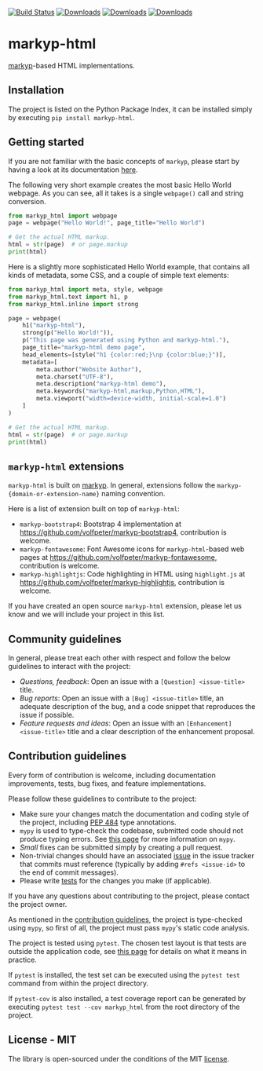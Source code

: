 [![Build Status](https://travis-ci.org/volfpeter/markyp-html.svg?branch=master)](https://travis-ci.org/volfpeter/markyp-html)
[![Downloads](https://pepy.tech/badge/markyp-html)](https://pepy.tech/project/markyp-html)
[![Downloads](https://pepy.tech/badge/markyp-html/month)](https://pepy.tech/project/markyp-html/month)
[![Downloads](https://pepy.tech/badge/markyp-html/week)](https://pepy.tech/project/markyp-html/week)

# markyp-html

[markyp](https://github.com/volfpeter/markyp)-based HTML implementations.

## Installation

The project is listed on the Python Package Index, it can be installed simply by executing `pip install markyp-html`.

## Getting started

If you are not familiar with the basic concepts of `markyp`, please start by having a look at its documentation [here](https://github.com/volfpeter/markyp).

The following very short example creates the most basic Hello World webpage. As you can see, all it takes is a single `webpage()` call and string conversion.

```Python
from markyp_html import webpage
page = webpage("Hello World!", page_title="Hello World")

# Get the actual HTML markup.
html = str(page)  # or page.markup
print(html)
```

Here is a slightly more sophisticated Hello World example, that contains all kinds of metadata, some CSS, and a couple of simple text elements:

```Python
from markyp_html import meta, style, webpage
from markyp_html.text import h1, p
from markyp_html.inline import strong

page = webpage(
    h1("markyp-html"),
    strong(p("Hello World!")),
    p("This page was generated using Python and markyp-html."),
    page_title="markyp-html demo page",
    head_elements=[style("h1 {color:red;}\np {color:blue;}")],
    metadata=[
        meta.author("Website Author"),
        meta.charset("UTF-8"),
        meta.description("markyp-html demo"),
        meta.keywords("markyp-html,markup,Python,HTML"),
        meta.viewport("width=device-width, initial-scale=1.0")
    ]
)

# Get the actual HTML markup.
html = str(page)  # or page.markup
print(html)
```

## `markyp-html` extensions

`markyp-html` is built on [markyp](https://github.com/volfpeter/markyp). In general, extensions follow the `markyp-{domain-or-extension-name}` naming convention.

Here is a list of extension built on top of `markyp-html`:

- `markyp-bootstrap4`: Bootstrap 4 implementation at https://github.com/volfpeter/markyp-bootstrap4, contribution is welcome.
- `markyp-fontawesome`: Font Awesome icons for `markyp-html`-based web pages at https://github.com/volfpeter/markyp-fontawesome, contribution is welcome.
- `markyp-highlightjs`: Code highlighting in HTML using `highlight.js` at https://github.com/volfpeter/markyp-highlightjs, contribution is welcome.

If you have created an open source `markyp-html` extension, please let us know and we will include your project in this list.

## Community guidelines

In general, please treat each other with respect and follow the below guidelines to interact with the project:

- _Questions, feedback_: Open an issue with a `[Question] <issue-title>` title.
- _Bug reports_: Open an issue with a `[Bug] <issue-title>` title, an adequate description of the bug, and a code snippet that reproduces the issue if possible.
- _Feature requests and ideas_: Open an issue with an `[Enhancement] <issue-title>` title and a clear description of the enhancement proposal.

## Contribution guidelines

Every form of contribution is welcome, including documentation improvements, tests, bug fixes, and feature implementations.

Please follow these guidelines to contribute to the project:

- Make sure your changes match the documentation and coding style of the project, including [PEP 484](https://www.python.org/dev/peps/pep-0484/) type annotations.
- `mypy` is used to type-check the codebase, submitted code should not produce typing errors. See [this page](http://mypy-lang.org/) for more information on `mypy`.
- _Small_ fixes can be submitted simply by creating a pull request.
- Non-trivial changes should have an associated [issue](#community-guidelines) in the issue tracker that commits must reference (typically by adding `#refs <issue-id>` to the end of commit messages).
- Please write [tests](#testing) for the changes you make (if applicable).

If you have any questions about contributing to the project, please contact the project owner.

As mentioned in the [contribution guidelines](#contribution-guidelines), the project is type-checked using `mypy`, so first of all, the project must pass `mypy`'s static code analysis.

The project is tested using `pytest`. The chosen test layout is that tests are outside the application code, see [this page](https://docs.pytest.org/en/latest/goodpractices.html#tests-outside-application-code) for details on what it means in practice.

If `pytest` is installed, the test set can be executed using the `pytest test` command from within the project directory.

If `pytest-cov` is also installed, a test coverage report can be generated by executing `pytest test --cov markyp_html` from the root directory of the project.

## License - MIT

The library is open-sourced under the conditions of the MIT [license](https://choosealicense.com/licenses/mit/).
